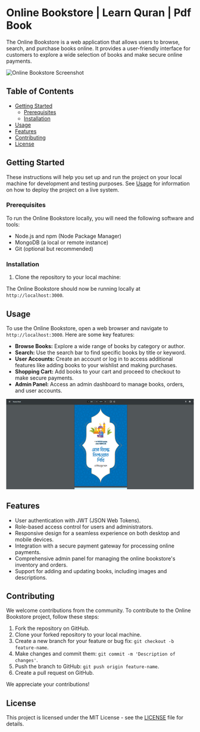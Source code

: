 # Online Bookstore | Learn Quran | Pdf Book 

The Online Bookstore is a web application that allows users to browse, search, and purchase books online. It provides a user-friendly interface for customers to explore a wide selection of books and make secure online payments.

![Online Bookstore Screenshot](./screenshots/homepage.png)

## Table of Contents

- [Getting Started](#getting-started)
  - [Prerequisites](#prerequisites)
  - [Installation](#installation)
- [Usage](#usage)
- [Features](#features)
- [Contributing](#contributing)
- [License](#license)

## Getting Started

These instructions will help you set up and run the project on your local machine for development and testing purposes. See [Usage](#usage) for information on how to deploy the project on a live system.

### Prerequisites

To run the Online Bookstore locally, you will need the following software and tools:

- Node.js and npm (Node Package Manager)
- MongoDB (a local or remote instance)
- Git (optional but recommended)

### Installation

1. Clone the repository to your local machine:





The Online Bookstore should now be running locally at `http://localhost:3000`.

## Usage

To use the Online Bookstore, open a web browser and navigate to `http://localhost:3000`. Here are some key features:

- **Browse Books:** Explore a wide range of books by category or author.
- **Search:** Use the search bar to find specific books by title or keyword.
- **User Accounts:** Create an account or log in to access additional features like adding books to your wishlist and making purchases.
- **Shopping Cart:** Add books to your cart and proceed to checkout to make secure payments.
- **Admin Panel:** Access an admin dashboard to manage books, orders, and user accounts.

<img src="./assets/readme.md/images/Screenshot.png">

## Features

- User authentication with JWT (JSON Web Tokens).
- Role-based access control for users and administrators.
- Responsive design for a seamless experience on both desktop and mobile devices.
- Integration with a secure payment gateway for processing online payments.
- Comprehensive admin panel for managing the online bookstore's inventory and orders.
- Support for adding and updating books, including images and descriptions.

## Contributing

We welcome contributions from the community. To contribute to the Online Bookstore project, follow these steps:

1. Fork the repository on GitHub.
2. Clone your forked repository to your local machine.
3. Create a new branch for your feature or bug fix: `git checkout -b feature-name`.
4. Make changes and commit them: `git commit -m 'Description of changes'`.
5. Push the branch to GitHub: `git push origin feature-name`.
6. Create a pull request on GitHub.

We appreciate your contributions!

## License

This project is licensed under the MIT License - see the [LICENSE](LICENSE) file for details.
